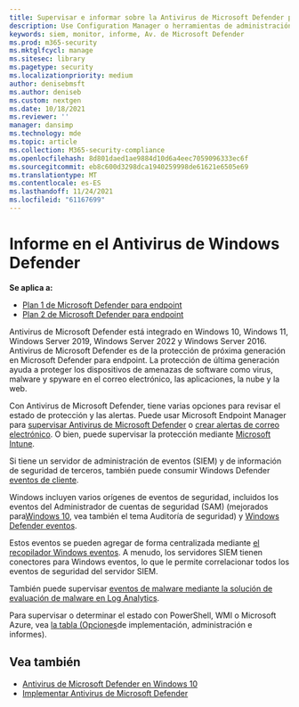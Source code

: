 ```yaml
---
title: Supervisar e informar sobre la Antivirus de Microsoft Defender protección
description: Use Configuration Manager o herramientas de administración de eventos y de información de seguridad (SIEM) para consumir informes y supervisar Microsoft Defender AV con PowerShell y WMI.
keywords: siem, monitor, informe, Av. de Microsoft Defender
ms.prod: m365-security
ms.mktglfcycl: manage
ms.sitesec: library
ms.pagetype: security
ms.localizationpriority: medium
author: denisebmsft
ms.author: deniseb
ms.custom: nextgen
ms.date: 10/18/2021
ms.reviewer: ''
manager: dansimp
ms.technology: mde
ms.topic: article
ms.collection: M365-security-compliance
ms.openlocfilehash: 8d801daed1ae9884d10d6a4eec7059096333ec6f
ms.sourcegitcommit: eb8c600d3298dca1940259998de61621e6505e69
ms.translationtype: MT
ms.contentlocale: es-ES
ms.lasthandoff: 11/24/2021
ms.locfileid: "61167699"
---
```

# <a name="report-on-microsoft-defender-antivirus"></a>Informe en el Antivirus de Windows Defender

**Se aplica a:**
- [Plan 1 de Microsoft Defender para endpoint](https://go.microsoft.com/fwlink/p/?linkid=2154037)
- [Plan 2 de Microsoft Defender para endpoint](https://go.microsoft.com/fwlink/p/?linkid=2154037)

Antivirus de Microsoft Defender está integrado en Windows 10, Windows 11, Windows Server 2019, Windows Server 2022 y Windows Server 2016. Antivirus de Microsoft Defender es de la protección de próxima generación en Microsoft Defender para endpoint. La protección de última generación ayuda a proteger los dispositivos de amenazas de software como virus, malware y spyware en el correo electrónico, las aplicaciones, la nube y la web.

Con Antivirus de Microsoft Defender, tiene varias opciones para revisar el estado de protección y las alertas. Puede usar Microsoft Endpoint Manager para [supervisar Antivirus de Microsoft Defender](/configmgr/protect/deploy-use/monitor-endpoint-protection) o [crear alertas de correo electrónico](/configmgr/protect/deploy-use/endpoint-configure-alerts). O bien, puede supervisar la protección mediante [Microsoft Intune](/intune/introduction-intune).

Si tiene un servidor de administración de eventos (SIEM) y de información de seguridad de terceros, también puede consumir Windows Defender [eventos de cliente](/windows/win32/events/windows-events).

Windows incluyen varios orígenes de eventos de seguridad, incluidos los eventos del Administrador [](/windows/device-security/auditing/security-auditing-overview) de cuentas de seguridad (SAM) (mejorados para[Windows 10](/windows/whats-new/whats-new-windows-10-version-1507-and-1511), vea también el tema Auditoría de seguridad) y [Windows Defender eventos](troubleshoot-microsoft-defender-antivirus.md).

Estos eventos se pueden agregar de forma centralizada mediante [el recopilador Windows eventos](/windows/win32/wec/windows-event-collector). A menudo, los servidores SIEM tienen conectores para Windows eventos, lo que le permite correlacionar todos los eventos de seguridad del servidor SIEM.

También puede supervisar [eventos de malware mediante la solución de evaluación de malware en Log Analytics](/azure/log-analytics/log-analytics-malware).

Para supervisar o determinar el estado con PowerShell, WMI o Microsoft Azure, vea [la tabla (Opciones](deploy-manage-report-microsoft-defender-antivirus.md#ref2)de implementación, administración e informes).

## <a name="see-also"></a>Vea también

- [Antivirus de Microsoft Defender en Windows 10](microsoft-defender-antivirus-in-windows-10.md)
- [Implementar Antivirus de Microsoft Defender](deploy-manage-report-microsoft-defender-antivirus.md)
